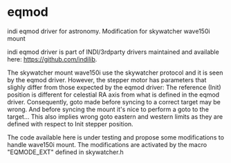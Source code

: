 # eqmod
indi eqmod driver for astronomy. Modification for skywatcher wave150i mount

indi eqmod driver is part of INDI/3rdparty drivers maintained and available here: https://github.com/indilib.

The skywatcher mount wave150i use the skywatcher protocol and it is seen by the eqmod driver.
However, the stepper motor has parameters that slighly differ from those expected by the eqmod driver:
The reference (Init) position is different for celestial RA axis from what is defined in the eqmod driver.
Consequently, goto made before syncing to a correct target may be wrong. And before syncing the mount it's nice to perform a goto to the target...
This also implies wrong goto eastern and western limits as they are defined with respect to Init stepper position.

The code available here is under testing and propose some modifications to handle wave150i mount.
The modifications are activated by the macro "EQMODE_EXT" defined in skywatcher.h

